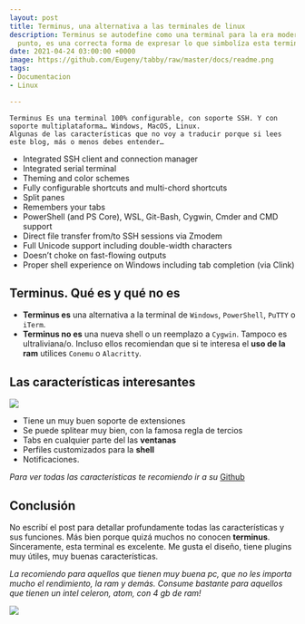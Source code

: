 ```yaml
---
layout: post
title: Terminus, una alternativa a las terminales de linux
description: Terminus se autodefine como una terminal para la era moderna. Y en cierto
  punto, es una correcta forma de expresar lo que simbolíza esta terminal multiplataforma.
date: 2021-04-24 03:00:00 +0000
image: https://github.com/Eugeny/tabby/raw/master/docs/readme.png
tags:
- Documentacion
- Linux

---
```

    Terminus Es una terminal 100% configurable, con soporte SSH. Y con soporte multiplataforma… Windows, MacOS, Linux.
    Algunas de las características que no voy a traducir porque si lees este blog, más o menos debes entender…

* Integrated SSH client and connection manager
* Integrated serial terminal
* Theming and color schemes
* Fully configurable shortcuts and multi-chord shortcuts
* Split panes
* Remembers your tabs
* PowerShell (and PS Core), WSL, Git-Bash, Cygwin, Cmder and CMD support
* Direct file transfer from/to SSH sessions via Zmodem
* Full Unicode support including double-width characters
* Doesn’t choke on fast-flowing outputs
* Proper shell experience on Windows including tab completion (via Clink)

## Terminus. Qué es y qué no es

* **Terminus es** una alternativa a la terminal de `Windows`, `PowerShell`, `PuTTY` o `iTerm`.
* **Terminus no es** una nueva shell o un reemplazo a `Cygwin`. Tampoco es ultraliviana/o. Incluso ellos recomiendan que si te interesa el **uso de la ram** utilices `Conemu` o `Alacritty`.

## Las características interesantes

![](https://raw.githubusercontent.com/Eugeny/terminus/master/docs/readme-terminal.png)

* Tiene un muy buen soporte de extensiones
* Se puede splitear muy bien, con la famosa regla de tercios
* Tabs en cualquier parte del las **ventanas**
* Perfiles customizados para la **shell**
* Notificaciones.

_Para ver todas las características te recomiendo ir a su_ [Github](https://github.com/Eugeny/terminus#terminal-features)

## Conclusión

No escribí el post para detallar profundamente todas las características y sus funciones. Más bien porque quizá muchos no conocen **terminus**. Sinceramente, esta terminal es excelente. Me gusta el diseño, tiene plugins muy útiles, muy buenas características.

_La recomiendo para aquellos que tienen muy buena pc, que no les importa mucho el rendimiento, la ram y demás. Consume bastante para aquellos que tienen un intel celeron, atom, con 4 gb de ram!_

![](https://raw.githubusercontent.com/Eugeny/terminus/master/docs/readme-ssh.png)